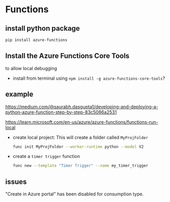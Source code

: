 # Functions

## install python package
```sh
pip install azure-functions
```

## Install the Azure Functions Core Tools
to allow local debugging
- install from terminal using `npm install -g azure-functions-core-tools`?

## example
https://medium.com/@saurabh.dasgupta1/developing-and-deploying-a-python-azure-function-step-by-step-83c5066a2531

https://learn.microsoft.com/en-us/azure/azure-functions/functions-run-local
- create local project: This will create a folder called `MyProjFolder`
  ```sh
  func init MyProjFolder --worker-runtime python --model V2
  ```
- create a `timer trigger` function
  ```sh
  func new --template "Timer Trigger" --name my_timer_trigger
  ```

## issues
"Create in Azure portal" has been disabled for consumption type.
